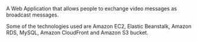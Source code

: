 A Web Application that allows people to exchange video messages as broadcast messages.

Some of the technologies used are Amazon EC2, Elastic Beanstalk, Amazon RDS, MySQL, Amazon CloudFront and Amazon S3 bucket.
